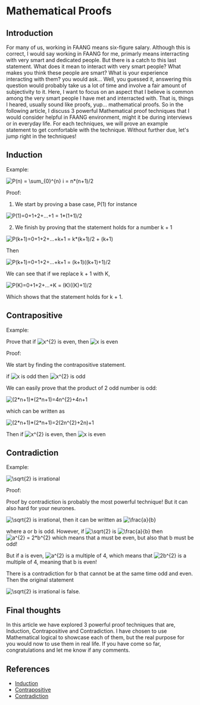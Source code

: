 # Mathematical Proofs

## Introduction

For many of us, working in FAANG means six-figure salary. Although this is correct, I would say working in FAANG for me, primarly means 
interracting with very smart and dedicated people. But there is a catch to this last statement. What does it mean to interact with very 
smart people? What makes you think these people are smart? What is your experience interacting with them? you would ask...
Well, you guessed it, answering this question would probably take us a lot of time and involve a fair amount of subjectivity to it. Here, I want to focus
on an aspect that I believe is common among the very smart people I have met and interracted with. That is, things I heared, usually sound like proofs, yup... mathematical proofs. So in the following article, I discuss 3 powerful Mathematical proof techniques that I would consider helpful in FAANG environment, might it be
during interviews or in everyday life. For each techniques, we will prove an example statement to get comfortable with the technique. Without further due, let's jump right in the techniques!


## Induction

Example:

<img src="https://latex.codecogs.com/svg.image?P(n)&space;=&space;\sum_{0}^{n}&space;i&space;=&space;n*(n&plus;1)/2&space;" title="P(n) = \sum_{0}^{n} i = n*(n+1)/2 " />

Proof: 

1. We start by proving a base case, P(1) for instance

<img src="https://latex.codecogs.com/svg.image?P(1)=0&plus;1&plus;2&plus;...&plus;1&space;=&space;1*(1&plus;1)/2" title="P(1)=0+1+2+...+1 = 1*(1+1)/2" />

2. We finish by proving that the statement holds for a number k + 1

<img src="https://latex.codecogs.com/svg.image?P(k&plus;1)=0&plus;1&plus;2&plus;...&plus;k&plus;1&space;=&space;k*(k&plus;1)/2&space;&plus;&space;(k&plus;1)" title="P(k+1)=0+1+2+...+k+1 = k*(k+1)/2 + (k+1)" />

Then

<img src="https://latex.codecogs.com/svg.image?P(k&plus;1)=0&plus;1&plus;2&plus;...&plus;k&plus;1&space;=&space;(k&plus;1)((k&plus;1)&plus;1)/2" title="P(k+1)=0+1+2+...+k+1 = (k+1)((k+1)+1)/2" />

We can see that if we replace k + 1 with K, 

<img src="https://latex.codecogs.com/svg.image?P(K)=0&plus;1&plus;2&plus;...&plus;K&space;=&space;(K)((K)&plus;1)/2" title="P(K)=0+1+2+...+K = (K)((K)+1)/2" />

Which shows that the statement holds for k + 1.
 

## Contrapositive

Example:

Prove that if <img src="https://latex.codecogs.com/svg.image?x^{2}" title="x^{2}" /> is even, then <img src="https://latex.codecogs.com/svg.image?x" title="x" /> is even

Proof: 

We start by finding the contrapositive statement.

if <img src="https://latex.codecogs.com/svg.image?x" title="x" /> is odd then <img src="https://latex.codecogs.com/svg.image?x^{2}" title="x^{2}" /> is odd

We can easily prove that the product of 2 odd number is odd: 

<img src="https://latex.codecogs.com/svg.image?(2*n&plus;1)*(2*n&plus;1)=4n^{2}&plus;4n&plus;1" title="(2*n+1)*(2*n+1)=4n^{2}+4n+1" />

which can be written as 

<img src="https://latex.codecogs.com/svg.image?(2*n&plus;1)*(2*n&plus;1)=2(2n^{2}&plus;2n)&plus;1" title="(2*n+1)*(2*n+1)=2(2n^{2}+2n)+1" />

Then if <img src="https://latex.codecogs.com/svg.image?x^{2}" title="x^{2}" /> is even, then <img src="https://latex.codecogs.com/svg.image?x" title="x" /> is even



## Contradiction

Example:

<img src="https://latex.codecogs.com/svg.image?\sqrt{2}" title="\sqrt{2}" /> is irrational

Proof: 

Proof by contradiction is probably the most powerful technique! But it can also hard for your neurones.

<img src="https://latex.codecogs.com/svg.image?\sqrt{2}" title="\sqrt{2}" /> is irrational, then it can be written as <img src="https://latex.codecogs.com/svg.image?\frac{a}{b}" title="\frac{a}{b}" />

where a or b is odd. However, if <img src="https://latex.codecogs.com/svg.image?\sqrt{2}" title="\sqrt{2}" /> is <img src="https://latex.codecogs.com/svg.image?\frac{a}{b}" title="\frac{a}{b}" /> then <img src="https://latex.codecogs.com/svg.image?a^{2}&space;=&space;2*b^{2}&space;&space;" title="a^{2} = 2*b^{2} " /> which means that a must be even, but also that b must be odd!

But if a is even, <img src="https://latex.codecogs.com/svg.image?a^{2}" title="a^{2}" /> is a multiple of 4, which means that <img src="https://latex.codecogs.com/svg.image?2b^{2}" title="2b^{2}" /> is a multiple of 4, meaning that b is even!

There is a contradiction for b that cannot be at the same time odd and even. Then the original statement 

<img src="https://latex.codecogs.com/svg.image?\sqrt{2}" title="\sqrt{2}" /> is irrational is false.


## Final thoughts

In this article we have explored 3 powerful proof techniques that are, Induction, Contrapositive and Contradiction. I have chosen to use Mathematical logical to showcase each of them, but the real purpose for you would now to use them in real life. If you have come so far, congratulations and let me know if any comments.

## References 

- [Induction](https://en.wikipedia.org/wiki/Mathematical_induction)
- [Contrapositive](https://en.wikipedia.org/wiki/Contraposition)
- [Contradiction](https://en.wikipedia.org/wiki/Proof_by_contradiction)
